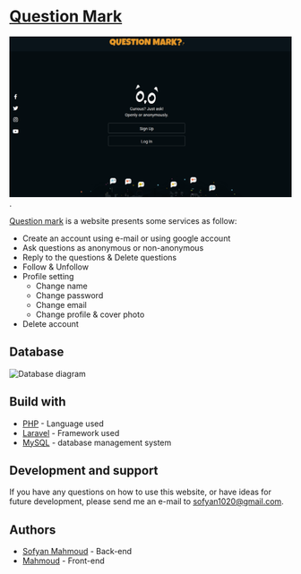 [Question Mark](https://questionmark0.herokuapp.com/)
============================================================
![Question Mark](https://github.com/sofyanmahmoud0000/QuestionMark/blob/master/QuestionMark.png).

[Question mark](https://questionmark0.herokuapp.com/) is a website presents some services as follow:
* Create an account using e-mail or using google account
* Ask questions as anonymous or non-anonymous
* Reply to the questions & Delete questions 
* Follow & Unfollow 
* Profile setting 
    * Change name 
    * Change password 
    * Change email
    * Change profile & cover photo
* Delete account 
## Database 

![Database diagram](https://gethub.com/sofyanmahmoud0000/QuestionMark/blob/master/Database.png)

## Build with 
* [PHP](https://www.php.net/) - Language used
* [Laravel](https://laravel.com/) - Framework used
* [MySQL](https://dev.mysql.com/doc/refman/8.0/en/what-is-mysql.html) - database management system

## Development and support 
If you have any questions on how to use this website, or have ideas for future development, please send me an e-mail to sofyan1020@gmail.com.


## Authors
* [Sofyan Mahmoud](https://github.com/sofyanmahmoud0000) - Back-end 
* [Mahmoud](https://github.com/0kaa) - Front-end
